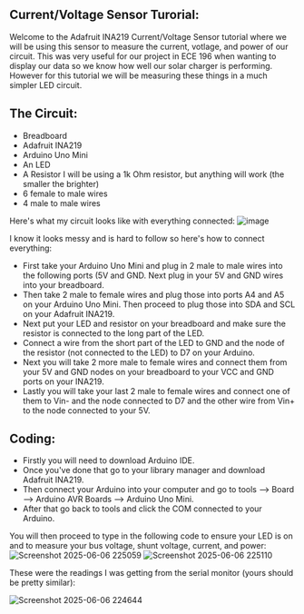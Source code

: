 ## Current/Voltage Sensor Turorial:

Welcome to the Adafruit INA219 Current/Voltage Sensor tutorial where we will be using this sensor to measure the current, votlage, and power of our circuit. This was very useful for our project in ECE 196 when wanting to display our data so we know how well our solar charger is performing. However for this tutorial we will be measuring these things in a much simpler LED circuit.

## The Circuit:
- Breadboard
- Adafruit INA219
- Arduino Uno Mini
- An LED
- A Resistor I will be using a 1k Ohm resistor, but anything will work (the smaller the brighter)
- 6 female to male wires
- 4 male to male wires

Here's what my circuit looks like with everything connected:
![image](https://github.com/user-attachments/assets/f037e026-4da9-4135-97ab-38cb2e83557c)

I know it looks messy and is hard to follow so here's how to connect everything:
- First take your Arduino Uno Mini and plug in 2 male to male wires into the following ports (5V and GND. Next plug in your 5V and GND wires into your breadboard.
- Then take 2 male to female wires and plug those into ports A4 and A5 on your Arduino Uno Mini. Then proceed to plug those into SDA and SCL on your Adafruit INA219.
- Next put your LED and resistor on your breadboard and make sure the resistor is connected to the long part of the LED.
- Connect a wire from the short part of the LED to GND and the node of the resistor (not connected to the LED) to D7 on your Arduino.
- Next you will take 2 more male to female wires and connect them from your 5V and GND nodes on your breadboard to your VCC and GND ports on your INA219.
- Lastly you will take your last 2 male to female wires and connect one of them to Vin- and the node connected to D7 and the other wire from Vin+ to the node connected to your 5V.

## Coding:
- Firstly you will need to download Arduino IDE.
- Once you've done that go to your library manager and download Adafruit INA219.
- Then connect your Arduino into your computer and go to tools --> Board --> Arduino AVR Boards --> Arduino Uno Mini.
- After that go back to tools and click the COM connected to your Arduino.

You will then proceed to type in the following code to ensure your LED is on and to measure your bus voltage, shunt voltage, current, and power:
![Screenshot 2025-06-06 225059](https://github.com/user-attachments/assets/705b5f3d-0715-4b24-8648-e0aa6f8b7f02)
![Screenshot 2025-06-06 225110](https://github.com/user-attachments/assets/d7b0a9ce-8729-42ad-80b7-094f0c9afbcd)

These were the readings I was getting from the serial monitor (yours should be pretty similar):

![Screenshot 2025-06-06 224644](https://github.com/user-attachments/assets/053cdc93-084b-429c-b295-281a86d25cc8)
